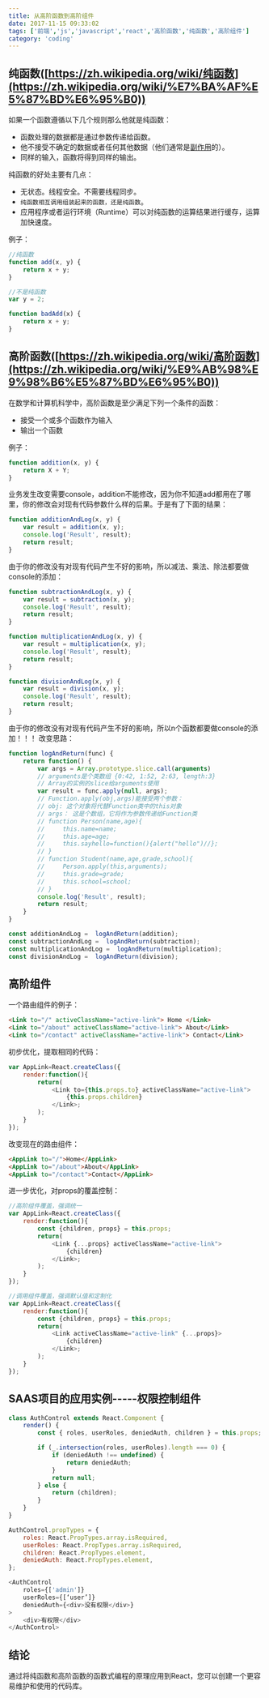 ```yaml
---
title: 从高阶函数到高阶组件
date: 2017-11-15 09:33:02
tags: ['前端','js','javascript','react','高阶函数','纯函数','高阶组件']
category: 'coding'
---
```

## 纯函数([https://zh.wikipedia.org/wiki/纯函数](https://zh.wikipedia.org/wiki/%E7%BA%AF%E5%87%BD%E6%95%B0))
如果一个函数遵循以下几个规则那么他就是纯函数：
+ 函数处理的数据都是通过参数传递给函数。
+ 他不接受不确定的数据或者任何其他数据（他们通常是[副作用](https://zh.wikipedia.org/wiki/函数副作用)的）。
+ 同样的输入，函数将得到同样的输出。

纯函数的好处主要有几点：
+ 无状态。线程安全。不需要线程同步。
+ `纯函数相互调用组装起来的函数，还是纯函数`。
+ 应用程序或者运行环境（Runtime）可以对纯函数的运算结果进行缓存，运算加快速度。<!--more-->

例子：
```javascript
//纯函数
function add(x, y) {
    return x + y;
}
```
```javascript
//不是纯函数
var y = 2;

function badAdd(x) {
    return x + y;
} 
```

## 高阶函数([https://zh.wikipedia.org/wiki/高阶函数](https://zh.wikipedia.org/wiki/%E9%AB%98%E9%98%B6%E5%87%BD%E6%95%B0))
在数学和计算机科学中，高阶函数是至少满足下列一个条件的函数：
+ 接受一个或多个函数作为输入
+ 输出一个函数

例子：
```javascript
function addition(x, y) {
    return X + Y;
}
```
业务发生改变需要console，addition不能修改，因为你不知道add都用在了哪里，你的修改会对现有代码参数什么样的后果。于是有了下面的结果：
```javascript
function additionAndLog(x, y) {
    var result = addition(x, y);
    console.log('Result', result);
    return result;
}
```
由于你的修改没有对现有代码产生不好的影响，所以减法、乘法、除法都要做console的添加：
```javascript
function subtractionAndLog(x, y) {
    var result = subtraction(x, y);
    console.log('Result', result);
    return result;
}
```
```javascript
function multiplicationAndLog(x, y) {
    var result = multiplication(x, y);
    console.log('Result', result);
    return result;
}
```
```javascript
function divisionAndLog(x, y) {
    var result = division(x, y);
    console.log('Result', result);
    return result;
}
```
由于你的修改没有对现有代码产生不好的影响，所以n个函数都要做console的添加！！！
改变思路：

```javascript
function logAndReturn(func) {
    return function() {
        var args = Array.prototype.slice.call(arguments)
        // arguments是个类数组 {0:42, 1:52, 2:63, length:3}
        // Array的实例的slice给arguments使用
        var result = func.apply(null, args);
        // Function.apply(obj,args)能接受两个参数：
        // obj: 这个对象将代替Function类中的this对象
        // args： 这是个数组，它将作为参数传递给Function类
        // function Person(name,age){
        //     this.name=name;
        //     this.age=age;
        //     this.sayhello=function(){alert("hello")//};
        // } 
        // function Student(name,age,grade,school){
        //     Person.apply(this,arguments);
        //     this.grade=grade;
        //     this.school=school;
        // } 
        console.log('Result', result);
        return result;
    }
}

const additionAndLog =  logAndReturn(addition);
const subtractionAndLog =  logAndReturn(subtraction);
const multiplicationAndLog =  logAndReturn(multiplication);
const divisionAndLog =  logAndReturn(division);
```
## 高阶组件
一个路由组件的例子：
```html
<Link to="/" activeClassName="active-link"> Home </Link>
<Link to="/about" activeClassName="active-link"> About</Link>
<Link to="/contact" activeClassName="active-link"> Contact</Link>
```
初步优化，提取相同的代码：
```javascript
var AppLink=React.createClass({
    render:function(){
        return(
            <Link to={this.props.to} activeClassName="active-link">
                {this.props.children}
            </Link>;
        );
    }
});
```
改变现在的路由组件：
```html
<AppLink to="/">Home</AppLink>
<AppLink to="/about">About</AppLink>
<AppLink to="/contact">Contact</AppLink>
```
进一步优化，对props的覆盖控制：
```javascript
//高阶组件覆盖，强调统一
var AppLink=React.createClass({
    render:function(){
        const {children, props} = this.props;
        return(
            <Link {...props} activeClassName="active-link">
                {children}
            </Link>;
        );
    }
});

//调用组件覆盖，强调默认值和定制化
var AppLink=React.createClass({
    render:function(){
        const {children, props} = this.props;
        return(
            <Link activeClassName="active-link" {...props}>
                {children}
            </Link>;
        );
    }
});
```
## SAAS项目的应用实例-----<AuthControl>权限控制组件

```Javascript
class AuthControl extends React.Component {
    render() {
        const { roles, userRoles, deniedAuth, children } = this.props;

        if (_.intersection(roles, userRoles).length === 0) {
            if (deniedAuth !== undefined) {
                return deniedAuth;
            }
            return null;
        } else {
            return (children);
        }
    }
}

AuthControl.propTypes = {
    roles: React.PropTypes.array.isRequired,
    userRoles: React.PropTypes.array.isRequired,
    children: React.PropTypes.element,
    deniedAuth: React.PropTypes.element,
};

<AuthControl
    roles={['admin']} 
    userRoles={[‘user’]}
    deniedAuth={<div>没有权限</div>}
>
    <div>有权限</div>
</AuthControl>
```
## 结论
通过将纯函数和高阶函数的函数式编程的原理应用到React，您可以创建一个更容易维护和使用的代码库。